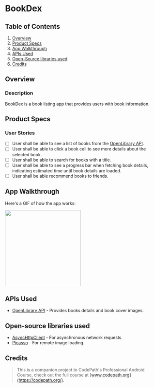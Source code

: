 # BookDex

## Table of Contents
1. [Overview](#Overview)
2. [Product Specs](#Product-Specs)
3. [App Walkthrough](#App-Walkthrough)
4. [APIs Used](#APIs-Used)
5. [Open-Source libraries used](#Open-Source-libraries-used)
6. [Credits](#Credits)

## Overview
### Description

BookDex is a book listing app that provides users with book information.

## Product Specs
### User Stories

- [ ] User shall be able to see a list of books from the [OpenLibrary API](https://openlibrary.org/developers/api).
- [ ] User shall be able to click a book cell to see more details about the selected book.
- [ ] User shall be able to search for books with a title.
- [ ] User shall be able to see a progress bar when fetching book details, indicating estimated time until book details are loaded.
- [ ] User shall be able recommend books to friends.

## App Walkthrough

Here's a GIF of how the app works:

<img src="ADD_GIF_LINK" width=250><br>

## APIs Used

- [OpenLibrary API](https://openlibrary.org/developers/api) - Provides books details and book cover images.

## Open-source libraries used

- [AsyncHttpClient](https://github.com/codepath/AsyncHttpClient) - For asynchronous network requests.
- [Picasso](http://square.github.io/picasso/) - For remote image loading.

## Credits

>This is a companion project to CodePath's Professional Android Course, check out the full course at [www.codepath.org](https://codepath.org/).
